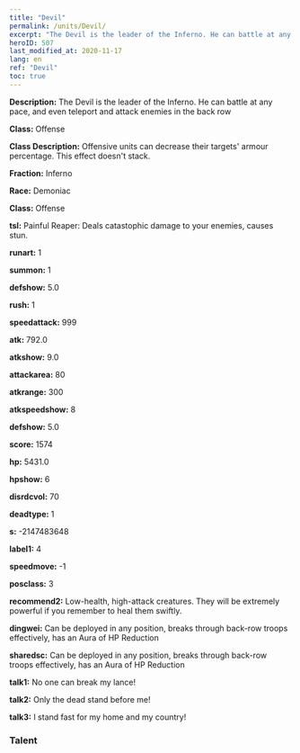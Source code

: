 ```yaml
---
title: "Devil"
permalink: /units/Devil/
excerpt: "The Devil is the leader of the Inferno. He can battle at any pace, and even teleport and attack enemies in the back row"
heroID: 507
last_modified_at: 2020-11-17
lang: en
ref: "Devil"
toc: true
---
```

 **Description:** The Devil is the leader of the Inferno. He can battle at any pace, and even teleport and attack enemies in the back row

 **Class:** Offense

 **Class Description:** Offensive units can decrease their targets' armour percentage. This effect doesn't stack.

 **Fraction:** Inferno

 **Race:** Demoniac

 **Class:** Offense

 **tsl:** Painful Reaper: Deals catastophic damage to your enemies, causes stun.

 **runart:** 1

 **summon:** 1

 **defshow:** 5.0

 **rush:** 1

 **speedattack:** 999

 **atk:** 792.0

 **atkshow:** 9.0

 **attackarea:** 80

 **atkrange:** 300

 **atkspeedshow:** 8

 **defshow:** 5.0

 **score:** 1574

 **hp:** 5431.0

 **hpshow:** 6

 **disrdcvol:** 70

 **deadtype:** 1

 **s:** -2147483648

 **label1:** 4

 **speedmove:** -1

 **posclass:** 3

 **recommend2:** Low-health, high-attack creatures. They will be extremely powerful if you remember to heal them swiftly.

 **dingwei:** Can be deployed in any position, breaks through back-row troops effectively, has an Aura of HP Reduction

 **sharedsc:** Can be deployed in any position, breaks through back-row troops effectively, has an Aura of HP Reduction

 **talk1:** No one can break my lance!

 **talk2:** Only the dead stand before me!

 **talk3:** I stand fast for my home and my country!

### Talent
